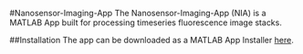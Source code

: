 #Nanosensor-Imaging-App
The Nanosensor-Imaging-App (NIA) is a MATLAB App built for processing timeseries fluorescence image stacks.

##Installation
The app can be downloaded as a MATLAB App Installer [here](https://github.com/jtdbod/Nanosensor-Imaging-App/raw/master/Nanosensor-Imaging-App.mlappinstall).
